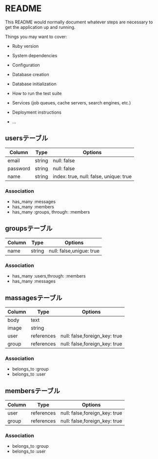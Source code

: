 # README

This README would normally document whatever steps are necessary to get the
application up and running.

Things you may want to cover:

* Ruby version

* System dependencies

* Configuration

* Database creation

* Database initialization

* How to run the test suite

* Services (job queues, cache servers, search engines, etc.)

* Deployment instructions

* ...

## usersテーブル

|Column|Type|Options|
|------|----|-------|
|email|string|null: false|
|password|string|null: false|
|name|string|index: true, null: false, unique: true|
### Association
- has_many :messages
- has_many :members
- has_many :groups, through: :members


## groupsテーブル

|Column|Type|Options|
|------|----|-------|
|name|string|null: false,unigue: true|
### Association
- has_many :users,through: :members
- has_many :messages

## massagesテーブル

|Column|Type|Options|
|------|----|-------|
|body|text||
|image|string||
|user|references|null: false,foreign_key: true|
|group|references|null: false,foreign_key: true|
### Association
- belongs_to :group
- belongs_to :user

## membersテーブル

|Column|Type|Options|
|------|----|-------|
|user|references|null: false,foreign_key: true|
|group|references|null: false,foreign_key: true|
### Association
- belongs_to :group
- belongs_to :user
